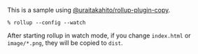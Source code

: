 This is a sample using [@uraitakahito/rollup-plugin-copy](https://www.npmjs.com/package/@uraitakahito/rollup-plugin-copy).

```console
% rollup --config --watch
```

After starting rollup in watch mode, if you change `index.html` or `image/*.png`, they will be copied to `dist`.
